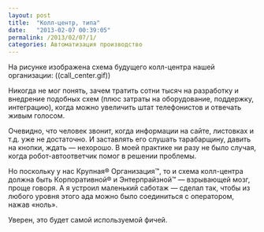 ```yaml
---
layout: post
title:  "Колл-центр, типа"
date:   "2013-02-07 00:39:05"
permalink: /2013/02/07/1/
categories: Автоматизация производство
---
```

На рисунке изображена схема будущего колл-центра нашей организации:
((call_center.gif))

Никогда не мог понять, зачем тратить сотни тысяч на разработку и внедрение подобных схем (плюс затраты на оборудование, поддержку, интеграцию), когда можно увеличить штат телефонистов и отвечать живым голосом.

Очевидно, что человек звонит, когда информации на сайте, листовках и т.д. уже не достаточно. И заставлять его слушать тарабарщину, давить на кнопки, ждать — нехорошо. В моей практике ни разу не было случая, когда робот-автоответчик помог в решении проблемы.

Но поскольку у нас Крупная® Организация™, то и схема колл-центра должна быть Корпоративной® и Энтерпрайзной™ — взрывающей мозг, проще говоря. А я устроил маленький саботаж — сделал так, чтобы из любого уровня этого ада можно было соединиться с оператором, нажав «ноль».

Уверен, это будет самой используемой фичей.


